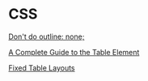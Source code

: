 # CSS

[Don't do outline: none;](http://www.outlinenone.com/)

[A Complete Guide to the Table Element](https://css-tricks.com/complete-guide-table-element)

[Fixed Table Layouts](https://css-tricks.com/fixing-tables-long-strings/)
